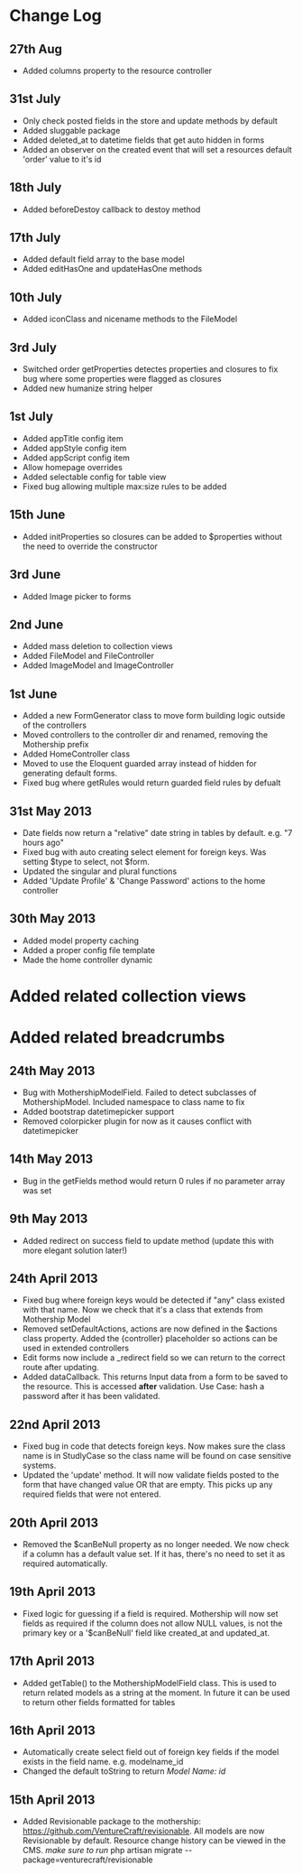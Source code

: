# Change Log

## 27th Aug

* Added columns property to the resource controller

## 31st July

* Only check posted fields in the store and update methods by default
* Added sluggable package
* Added deleted_at to datetime fields that get auto hidden in forms
* Added an observer on the created event that will set a resources default 'order' value to it's id

## 18th July

* Added beforeDestoy callback to destoy method

## 17th July

* Added default field array to the base model
* Added editHasOne and updateHasOne methods

## 10th July

* Added iconClass and nicename methods to the FileModel

## 3rd July

* Switched order getProperties detectes properties and closures to fix bug where some properties were flagged as closures
* Added new humanize string helper

## 1st July

* Added appTitle config item
* Added appStyle config item
* Added appScript config item
* Allow homepage overrides
* Added selectable config for table view
* Fixed bug allowing multiple max:size rules to be added

## 15th June

* Added initProperties so closures can be added to $properties without the need to override the constructor

## 3rd June

* Added Image picker to forms

## 2nd June

* Added mass deletion to collection views
* Added FileModel and FileController
* Added ImageModel and ImageController

## 1st June

* Added a new FormGenerator class to move form building logic outside of the controllers
* Moved controllers to the controller dir and renamed, removing the Mothership prefix
* Added HomeController class
* Moved to use the Eloquent guarded array instead of hidden for generating default forms.
* Fixed bug where getRules would return guarded field rules by defualt

## 31st May 2013

* Date fields now return a "relative" date string in tables by default. e.g. "7 hours ago"
* Fixed bug with auto creating select element for foreign keys. Was setting $type to select, not $form.
* Updated the singular and plural functions
* Added 'Update Profile' & 'Change Password' actions to the home controller

## 30th May 2013

* Added model property caching
* Added a proper config file template
* Made the home controller dynamic
# Added related collection views
# Added related breadcrumbs

## 24th May 2013

* Bug with MothershipModelField. Failed to detect subclasses of MothershipModel. Included namespace to class name to fix
* Added bootstrap datetimepicker support
* Removed colorpicker plugin for now as it causes conflict with datetimepicker

## 14th May 2013

* Bug in the getFields method would return 0 rules if no parameter array was set

## 9th May 2013

* Added redirect on success field to update method (update this with more elegant solution later!)

## 24th April 2013

* Fixed bug where foreign keys would be detected if "any" class existed with that name. Now we check that it's a class that extends from Mothership Model
* Removed setDefaultActions, actions are now defined in the $actions class property. Added the {controller} placeholder so actions can be used in extended controllers
* Edit forms now include a _redirect field so we can return to the correct route after updating.
* Added dataCallback. This returns Input data from a form to be saved to the resource. This is accessed **after** validation. Use Case: hash a password after it has been validated.

## 22nd April 2013

* Fixed bug in code that detects foreign keys. Now makes sure the class name is in StudlyCase so the class name will be found on case sensitive systems.
* Updated the 'update' method. It will now validate fields posted to the form that have changed value OR that are empty. This picks up any required fields that were not entered.

## 20th April 2013

* Removed the $canBeNull property as no longer needed. We now check if a column has a default value set. If it has, there's no need to set it as required automatically.

## 19th April 2013

* Fixed logic for guessing if a field is required. Mothership will now set fields as required if the column does not allow NULL values, is not the primary key or a '$canBeNull' field like created_at and updated_at.

## 17th April 2013

* Added getTable() to the MothershipModelField class. This is used to return related models as a string at the moment. In future it can be used to return other fields formatted for tables

## 16th April 2013

* Automatically create select field out of foreign key fields if the model exists in the field name. e.g. modelname_id
* Changed the default toString to return _Model Name: id_

## 15th April 2013

* Added Revisionable package to the mothership: https://github.com/VentureCraft/revisionable. All models are now Revisionable by default. Resource change history can be viewed in the CMS. _make sure to run_ 
    php artisan migrate --package=venturecraft/revisionable
